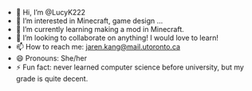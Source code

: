 - 👋 Hi, I’m @LucyK222
- 👀 I’m interested in Minecraft, game design ...
- 🌱 I’m currently learning making a mod in Minecraft.
- 💞️ I’m looking to collaborate on anything! I would love to learn!
- 📫 How to reach me: jaren.kang@mail.utoronto.ca
- 😄 Pronouns: She/her
- ⚡ Fun fact: never learned computer science before university, but my grade is quite decent.

<!---
LucyK222/LucyK222 is a ✨ special ✨ repository because its `README.md` (this file) appears on your GitHub profile.
You can click the Preview link to take a look at your changes.
--->
